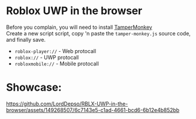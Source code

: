 # Roblox UWP in the browser
Before you complain, you will need to install [TamperMonkey](https://www.tampermonkey.net/) <br/>
Create a new script script, copy 'n paste the `tamper-monkey.js` source code, and finally save.


- `roblox-player://` - Web protocall
- `roblox://` - UWP protocall
- `robloxmobile://` - Mobile protocall

# Showcase:
https://github.com/LordDepso/RBLX-UWP-in-the-browser/assets/149268507/6c7143e5-c1ad-4661-bcd6-6b12e4b852bb

